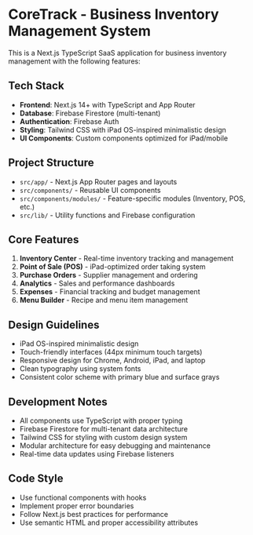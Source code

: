 <!-- Use this file to provide workspace-specific custom instructions to Copilot. For more details, visit https://code.visualstudio.com/docs/copilot/copilot-customization#_use-a-githubcopilotinstructionsmd-file -->

# CoreTrack - Business Inventory Management System

This is a Next.js TypeScript SaaS application for business inventory management with the following features:

## Tech Stack
- **Frontend**: Next.js 14+ with TypeScript and App Router
- **Database**: Firebase Firestore (multi-tenant)
- **Authentication**: Firebase Auth
- **Styling**: Tailwind CSS with iPad OS-inspired minimalistic design
- **UI Components**: Custom components optimized for iPad/mobile

## Project Structure
- `src/app/` - Next.js App Router pages and layouts
- `src/components/` - Reusable UI components
- `src/components/modules/` - Feature-specific modules (Inventory, POS, etc.)
- `src/lib/` - Utility functions and Firebase configuration

## Core Features
1. **Inventory Center** - Real-time inventory tracking and management
2. **Point of Sale (POS)** - iPad-optimized order taking system
3. **Purchase Orders** - Supplier management and ordering
4. **Analytics** - Sales and performance dashboards
5. **Expenses** - Financial tracking and budget management
6. **Menu Builder** - Recipe and menu item management

## Design Guidelines
- iPad OS-inspired minimalistic design
- Touch-friendly interfaces (44px minimum touch targets)
- Responsive design for Chrome, Android, iPad, and laptop
- Clean typography using system fonts
- Consistent color scheme with primary blue and surface grays

## Development Notes
- All components use TypeScript with proper typing
- Firebase Firestore for multi-tenant data architecture
- Tailwind CSS for styling with custom design system
- Modular architecture for easy debugging and maintenance
- Real-time data updates using Firebase listeners

## Code Style
- Use functional components with hooks
- Implement proper error boundaries
- Follow Next.js best practices for performance
- Use semantic HTML and proper accessibility attributes

